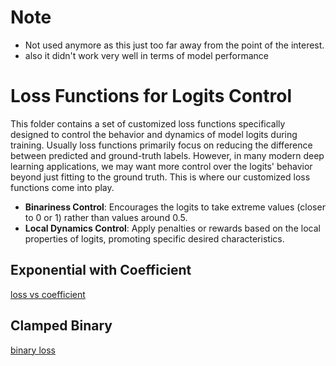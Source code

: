 # Note
- Not used anymore as this just too far away from the point of the interest.
- also it didn't work very well in terms of model performance 

# Loss Functions for Logits Control
This folder contains a set of customized loss functions specifically designed to control the behavior and dynamics of model logits during training. Usually loss functions primarily focus on reducing the difference between predicted and ground-truth labels. However, in many modern deep learning applications, we may want more control over the logits' behavior beyond just fitting to the ground truth. This is where our customized loss functions come into play.

- **Binariness Control**: Encourages the logits to take extreme values (closer to 0 or 1) rather than values around 0.5.
- **Local Dynamics Control**: Apply penalties or rewards based on the local properties of logits, promoting specific desired characteristics.

## Exponential with Coefficient
[loss vs coefficient](peak_at_half.png)

## Clamped Binary
[binary loss](clamped_binary.png)